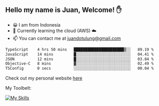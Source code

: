 ## Hello my name is Juan, Welcome! ✋

- 😀 I am from Indonesia
- 📖 Currently learning the cloud (AWS) ☁️
- 📫 You can contact me at juandotulung@gmail.com

<!--START_SECTION:waka-->

```txt
TypeScript    4 hrs 50 mins   ██████████████████████▒░░   89.19 %
JavaScript    14 mins         █░░░░░░░░░░░░░░░░░░░░░░░░   04.41 %
JSON          12 mins         █░░░░░░░░░░░░░░░░░░░░░░░░   03.84 %
Objective-C   8 mins          ▓░░░░░░░░░░░░░░░░░░░░░░░░   02.49 %
TSConfig      0 secs          ░░░░░░░░░░░░░░░░░░░░░░░░░   00.04 %
```

<!--END_SECTION:waka-->

Check out my personal website [here](https://juanchristian.com)

My Toolbelt:

[![My Skills](https://skillicons.dev/icons?i=go,js,ts,nodejs,express,react,nextjs,vue,tailwind,vite,html,css,python,php,aws,bash,linux,postgres,mysql,redis,kafka,docker,vercel,netlify,vscode,figma)](https://skillicons.dev)


